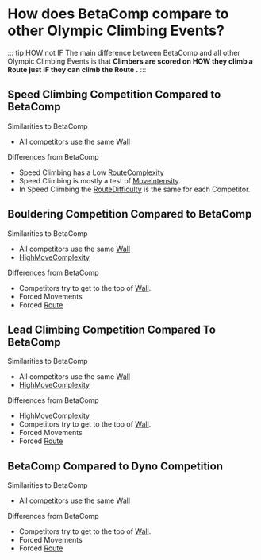 # How does BetaComp compare to other Olympic Climbing Events?

::: tip HOW not IF
The main difference between BetaComp and all other Olympic Climbing Events is that **Climbers are scored on HOW they climb a <route>Route</route>  just IF they can climb the  <route>Route</route> .**
:::


<!-- These should all be InstaSquares -->

## Speed Climbing Competition Compared to BetaComp  

Similarities to BetaComp
- All competitors use the same [<envi>Wall</envi>](/reference/Environment/EnvironmentOverview)


Differences from BetaComp
- Speed Climbing has a Low [RouteComplexity](/reference/Score/Difficulty/RouteDifficulty/RouteComplexity)
- Speed Climbing is mostly a test of [MoveIntensity](/reference/Score/Difficulty/MoveDifficulty/MoveIntensity).
- In Speed Climbing the [RouteDifficulty](/reference/Score/Difficulty/RouteDifficulty/Overview) is the same for each Competitor.



## Bouldering Competition Compared to BetaComp

Similarities to BetaComp
- All competitors use the same [<envi>Wall</envi>](/reference/Environment/EnvironmentOverview) 
- [HighMoveComplexity](/reference/Score/Difficulty/MoveDifficulty/MoveComplexity)


Differences from BetaComp
- Competitors try to get to the top of [<envi>Wall</envi>](/reference/Environment/EnvironmentOverview).
- Forced Movements
- Forced [ <route>Route</route> ](/reference/Route/RouteOverview)

## Lead Climbing Competition Compared To BetaComp 

Similarities to BetaComp
- All competitors use the same [<envi>Wall</envi>](/reference/Environment/EnvironmentOverview)
- [HighMoveComplexity](/reference/Score/Difficulty/MoveDifficulty/MoveComplexity)


Differences from BetaComp
- [HighMoveComplexity](/reference/Score/Difficulty/MoveDifficulty/MoveComplexity)
- Competitors try to get to the top of [<envi>Wall</envi>](/reference/Environment/EnvironmentOverview).
- Forced Movements
- Forced [ <route>Route</route> ](/reference/Route/RouteOverview)

## BetaComp Compared to Dyno Competition

Similarities to BetaComp
- All competitors use the same [<envi>Wall</envi>](/reference/Environment/EnvironmentOverview)

Differences from BetaComp
- Competitors try to get to the top of [<envi>Wall</envi>](/reference/Environment/EnvironmentOverview).
- Forced Movements
- Forced [ <route>Route</route> ](/reference/Route/RouteOverview)